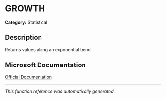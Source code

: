 # GROWTH

**Category:** Statistical

## Description
Returns values along an exponential trend

## Microsoft Documentation
[Official Documentation](https://support.microsoft.com//en-us/office/growth-function-541a91dc-3d5e-437d-b156-21324e68b80d)

---
*This function reference was automatically generated.*
